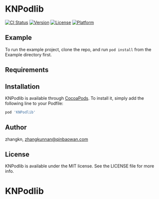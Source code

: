 # KNPodlib

[![CI Status](https://img.shields.io/travis/zhangkn/KNPodlib.svg?style=flat)](https://travis-ci.org/zhangkn/KNPodlib)
[![Version](https://img.shields.io/cocoapods/v/KNPodlib.svg?style=flat)](https://cocoapods.org/pods/KNPodlib)
[![License](https://img.shields.io/cocoapods/l/KNPodlib.svg?style=flat)](https://cocoapods.org/pods/KNPodlib)
[![Platform](https://img.shields.io/cocoapods/p/KNPodlib.svg?style=flat)](https://cocoapods.org/pods/KNPodlib)

## Example

To run the example project, clone the repo, and run `pod install` from the Example directory first.

## Requirements

## Installation

KNPodlib is available through [CocoaPods](https://cocoapods.org). To install
it, simply add the following line to your Podfile:

```ruby
pod 'KNPodlib'
```

## Author

zhangkn, zhangkunnan@qinbaowan.com

## License

KNPodlib is available under the MIT license. See the LICENSE file for more info.
# KNPodlib
